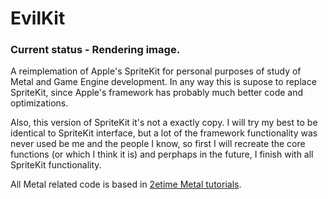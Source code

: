 # EvilKit

### Current status - Rendering image.

A reimplemation of Apple's SpriteKit for personal purposes of study of Metal and Game Engine development.
In any way this is supose to replace SpriteKit, since Apple's framework has probably much better code and optimizations.

Also, this version of SpriteKit it's not a exactly copy. I will try my best to be identical to SpriteKit interface, but a lot of the framework functionality was never used be me and the people I know, so first I will recreate the core functions (or which I think it is) and perphaps in the future, I finish with all SpriteKit functionality.

All Metal related code is based in [2etime Metal tutorials](https://www.youtube.com/playlist?list=PLEXt1-oJUa4BVgjZt9tK2MhV_DW7PVDsg).